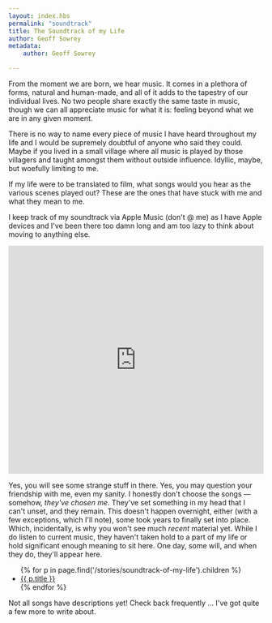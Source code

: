 ```yaml
---
layout: index.hbs
permalink: "soundtrack"
title: The Soundtrack of my Life
author: Geoff Sowrey
metadata:
    author: Geoff Sowrey

---
```


From the moment we are born, we hear music. It comes in a plethora of forms, natural and human-made, and all of it adds to the tapestry of our individual lives. No two people share exactly the same taste in music, though we can all appreciate music for what it is: feeling beyond what we are in any given moment.

There is no way to name every piece of music I have heard throughout my life and I would be supremely doubtful of anyone who said they could. Maybe if you lived in a small village where all music is played by those villagers and taught amongst them without outside influence. Idyllic, maybe, but woefully limiting to me.

If my life were to be translated to film, what songs would you hear as the various scenes played out? These are the ones that have stuck with me and what they mean to me.

 I keep track of my soundtrack via Apple Music (don't @ me) as I have Apple devices and I've been there too damn long and am too lazy to think about moving to anything else.

 <iframe allow="autoplay *; encrypted-media *;" frameborder="0" height="450" style="width:100%;max-width:660px;overflow:hidden;background:transparent;" sandbox="allow-forms allow-popups allow-same-origin allow-scripts allow-storage-access-by-user-activation allow-top-navigation-by-user-activation" src="https://embed.music.apple.com/ca/playlist/soundtrack-of-my-life/pl.u-6Agd4i7aWKq"></iframe>

 Yes, you will see some strange stuff in there. Yes, you may question your friendship with me, even my sanity. I honestly don't choose the songs — somehow, *they've chosen me*. They've set something in my head that I can't unset, and they remain. This doesn't happen overnight, either (with a few exceptions, which I'll note), some took years to finally set into place. Which, incidentally, is why you won't see much *recent* material yet. While I do listen to current music, they haven't taken hold to a part of my life or hold significant enough meaning to sit here. One day, some will, and when they do, they'll appear here.

<ul>
{% for p in page.find('/stories/soundtrack-of-my-life').children %}
    <li>
        <a href="{{p.url}}">{{ p.title }}</a><br />
    </li>
{% endfor %}
</ul>

Not all songs have descriptions yet! Check back frequently … I've got quite a few more to write about.